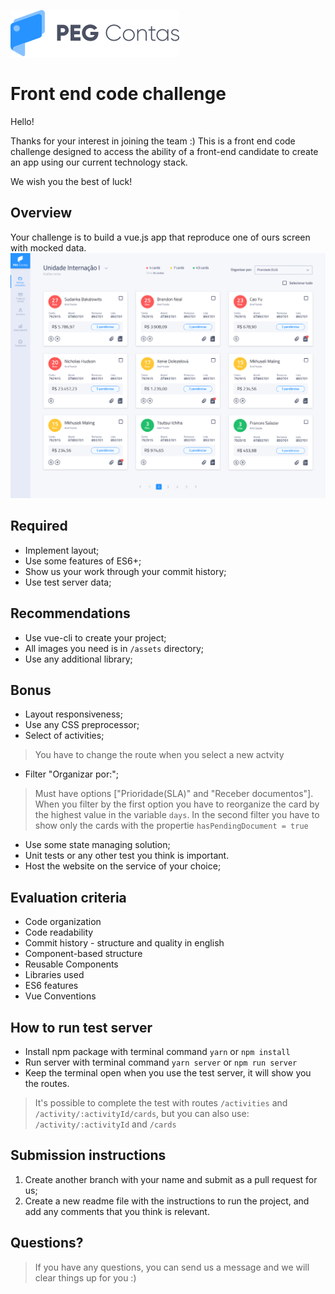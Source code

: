 [![](/assets/peg-contas.png)]()

# Front end code challenge
Hello!

Thanks for your interest in joining the team :)
This is a front end code challenge designed to access the ability of a front-end candidate to create an app using our current technology stack.

We wish you the best of luck!

## Overview 
Your challenge is to build a vue.js app that reproduce one of ours screen with mocked data. [![](/test-goal.jpg)]()

## Required
- Implement layout;
- Use some features of ES6+;
- Show us your work through your commit history;
- Use test server data;

## Recommendations
- Use vue-cli to create your project;
- All images you need is in `/assets` directory;
- Use any additional library;

## Bonus
- Layout responsiveness;
- Use any CSS preprocessor;
- Select of activities;
> You have to change the route when you select a new actvity
- Filter "Organizar por:";
> Must have options ["Prioridade(SLA)" and "Receber documentos"]. When you filter by the first option you have to reorganize the card by the highest value in the variable `days`. In the second filter you have to show only the cards with the propertie `hasPendingDocument = true`
- Use some state managing solution;
- Unit tests or any other test you think is important.
- Host the website on the service of your choice;

## Evaluation criteria
- Code organization
- Code readability
- Commit history - structure and quality in english
- Component-based structure
- Reusable Components
- Libraries used
- ES6 features
- Vue Conventions

## How to run test server
- Install npm package with terminal command `yarn` or `npm install`
- Run server with terminal command `yarn server` or `npm run server`
- Keep the terminal open when you use the test server, it will show you the routes.
> It's possible to complete the test with routes `/activities` and `/activity/:activityId/cards`, but you can also use: `/activity/:activityId` and `/cards`

## Submission instructions
1. Create another branch with your name and submit as a pull request for us;
2. Create a new readme file with the instructions to run the project, and add any comments that you think is relevant.

## Questions? 
> If you have any questions, you can send us a message and we will clear things up for you :)
